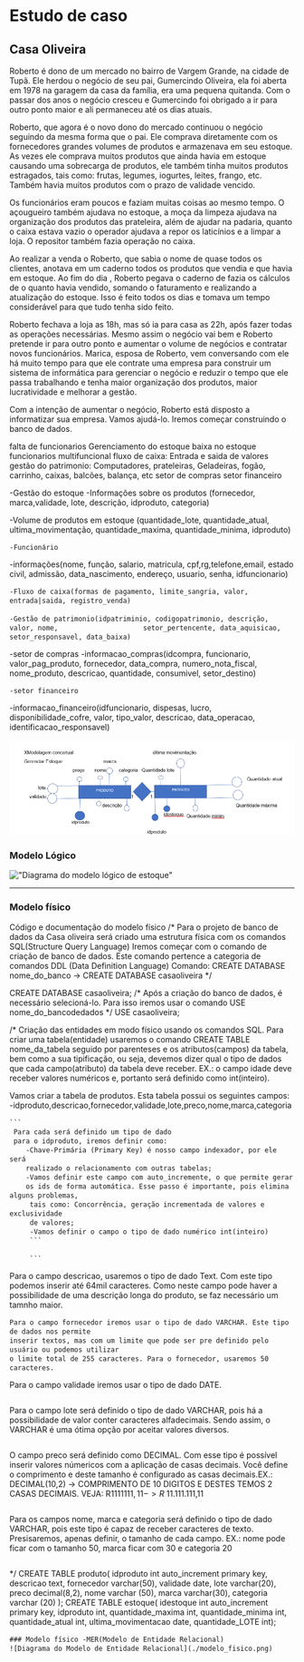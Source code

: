 # Estudo de caso
## Casa Oliveira

Roberto é dono de um mercado no bairro de Vargem Grande, na cidade de Tupã. Ele herdou o negócio de seu pai, Gumercindo Oliveira, ela foi aberta em 1978 na garagem da casa da família, era uma pequena quitanda. Com o passar dos anos o negócio cresceu e Gumercindo foi obrigado a ir para outro ponto maior e ali permaneceu até os dias atuais.

Roberto, que agora é o novo dono do mercado continuou o negócio seguindo da mesma forma que o pai. Ele comprava diretamente com os fornecedores grandes volumes de produtos e armazenava em seu estoque. As vezes ele comprava muitos produtos que ainda havia em estoque causando uma sobrecarga de produtos, ele também tinha muitos produtos estragados, tais como: frutas, legumes, iogurtes, leites, frango, etc. Também havia muitos produtos com o prazo de validade vencido.

Os funcionários eram poucos e faziam muitas coisas ao mesmo tempo. O açougueiro também ajudava no estoque, a moça da limpeza ajudava na organização dos produtos das prateleira, além de ajudar na padaria, quanto o caixa estava vazio o operador ajudava a repor os laticínios e a limpar a loja. O repositor também fazia operação no caixa.

Ao realizar a venda o Roberto, que sabia o nome de quase todos os clientes, anotava em um caderno todos os produtos que vendia e que havia em estoque. Ao fim do dia , Roberto pegava o caderno de fazia os cálculos de o quanto havia vendido, somando o faturamento e realizando a atualização do estoque. Isso é feito todos os dias e tomava um tempo considerável para que tudo tenha sido feito.

Roberto fechava a loja as 18h, mas só ia para casa as 22h, após fazer todas as operações necessárias.
 Mesmo assim o negócio vai bem e Roberto pretende ir para outro ponto e aumentar o volume de negócios e contratar novos funcionários.
Marica, esposa de Roberto, vem conversando com ele há muito tempo para que ele contrate uma empresa para construir um sistema de informática para gerenciar o negócio e reduzir o tempo que ele passa trabalhando e tenha maior organização dos produtos, maior lucratividade e melhorar a gestão.

Com a intenção de aumentar o negócio, Roberto está disposto a informatizar sua empresa. Vamos ajudá-lo. Iremos começar construindo o banco de dados.







falta de funcionarios
Gerenciamento do estoque
baixa no estoque
funcionarios multifuncional
fluxo de caixa: Entrada e saida de valores
gestão do patrimonio: Computadores, prateleiras, Geladeiras, fogão, carrinho, caixas, balcões, balança, etc
setor de compras
setor financeiro


-Gestão do estoque
	-Informações sobre os produtos (fornecedor, marca,validade, lote, descrição, idproduto, categoria)

-Volume de produtos em estoque (quantidade_lote, quantidade_atual,             ultima_movimentação, quantidade_maxima, quantidade_minima, idproduto)


	-Funcionário
-informações(nome, função, salario, matricula, cpf,rg,telefone,email, estado civil, admissão, data_nascimento, endereço, usuario, senha, idfuncionario)
				    

	-Fluxo de caixa(formas de pagamento, limite_sangria, valor, entrada|saida, registro_venda)

	-Gestão de patrimonio(idpatriminio, codigopatrimonio, descrição, valor, nome, 		              setor_pertencente, data_aquisicao, setor_responsavel, data_baixa)
 
	
	

-setor de compras
-informacao_compras(idcompra, funcionario, valor_pag_produto, fornecedor, data_compra, numero_nota_fiscal, nome_produto, descricao, quantidade,     consumivel, setor_destino)				    

	-setor financeiro
-informacao_financeiro(idfuncionario, dispesas, lucro, disponibilidade_cofre, valor, tipo_valor, descricao, data_operacao, identificacao_responsavel)






!["Diagrama modelo conceitual"](./diagrama.png)

### Modelo Lógico

!["Diagrama do modelo lógico de estoque"](./modelo%20l%C3%B3gico%20estoque_png)


---
### Modelo físico
Código e documentação do modelo físico
/*
Para o projeto de banco de dados da Casa oliveira será criado
uma estrutura física com os comandos SQL(Structure Query Language)
Iremos começar com o comando de criação de banco de dados. Este
comando pertence a categoria de comandos DDL (Data Definition Language)
Comando:
    CREATE DATABASE nome_do_banco -> CREATE DATABASE casaoliveira
*/

CREATE DATABASE casaoliveira;
/*
Após a criação do banco de dados, é necessário selecioná-lo. Para isso
iremos usar o comando USE nome_do_bancodedados
*/
USE casaoliveira;

/*
Criação das entidades em modo físico usando os comandos SQL.
Para criar uma tabela(entidade) usaremos o comando
CREATE TABLE nome_da_tabela seguido por parenteses e os 
atributos(campos) da tabela, bem como a sua tipificação, ou seja,
devemos dizer qual o tipo de dados que cada campo(atributo) da
tabela deve receber. EX.: o campo idade deve receber valores
numéricos e, portanto será definido como int(inteiro).

Vamos criar a tabela de produtos. Esta tabela possui os seguintes campos:
    -idproduto,descricao,fornecedor,validade,lote,preco,nome,marca,categoria

    ```
     Para cada será definido um tipo de dado
	 para o idproduto, iremos definir como:
        -Chave-Primária (Primary Key) é nosso campo indexador, por ele será
        realizado o relacionamento com outras tabelas;
        -Vamos definir este campo com auto_incremente, o que permite gerar
        os ids de forma automática. Esse passo é importante, pois elimina alguns problemas,
         tais como: Concorrência, geração incrementada de valores e exclusividade
         de valores;
         -Vamos definir o campo o tipo de dado numérico int(inteiro)
         ```

         ```
Para o campo descricao, usaremos o tipo de dado Text. Com este tipo podemos inserir
até 64mil caracteres. Como neste campo pode haver a possibilidade de uma descrição 
longa do produto, se faz necessário um tamnho maior.

```
Para o campo fornecedor iremos usar o tipo de dado VARCHAR. Este tipo de dados nos permite
inserir textos, mas com um limite que pode ser pre definido pelo usuário ou podemos utilizar 
o limite total de 255 caracteres. Para o fornecedor, usaremos 50 caracteres.
```
Para o campo validade iremos usar o tipo de dado DATE.
```
```
Para o campo lote será definido o tipo de dado VARCHAR, pois há a possibilidade de valor conter
caracteres alfadecimais. Sendo assim, o VARCHAR é uma ótima opção por aceitar valores diversos.
```
```
O campo preco será definido como DECIMAL. Com esse tipo é possível inserir valores númericos
com a aplicação de casas decimais. Você define o comprimento e deste tamanho é configurado as
casas decimais.EX.: DECIMAL(10,2) -> COMPRIMENTO DE 10 DIGITOS E DESTES TEMOS 2 CASAS DECIMAIS.
VEJA: R$1111111,11 -> R$ 11.111.111,11
```
```
Para os campos nome, marca e categoria será definido o tipo de dado VARCHAR, pois este tipo
é capaz de receber caracteres de texto. Presisaremos, apenas definir, o tamanho de cada campo.
EX.: nome pode ficar com o tamanho 50, marca ficar com 30 e categoria 20
```
```
*/
CREATE TABLE produto(
idproduto int auto_increment primary key,
descricao text,
fornecedor varchar(50),
validade date,
lote varchar(20),
preco decimal(8,2),
nome varchar (50),
marca varchar(30),
categoria varchar (20)
);
CREATE TABLE estoque(
idestoque int auto_increment primary key,
idproduto int,
quantidade_maxima int,
quantidade_minima int,
quantidade_atual int,
ultima_movimentacao date,
quantidade_LOTE int);
```
### Modelo físico -MER(Modelo de Entidade Relacional)
![Diagrama do Modelo de Entidade Relacional](./modelo_fisico.png)

